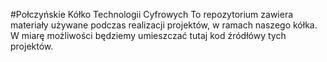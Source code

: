 #Połczyńskie Kółko Technologii Cyfrowych
To repozytorium zawiera materiały używane podczas realizacji projektów, w ramach naszego kółka. W miarę możliwości będziemy umieszczać tutaj kod źródłówy tych projektów.

